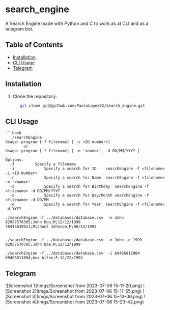 # search_engine
A Search Engine made with Python and C to work as at CLI and as a telegram bot.

## Table of Contents
- [Installation](#installation)
- [CLI Usage](#cliusage)
- [Telegram](#telegram)

## Installation

1. Clone the repository:
	```bash
	   git clone git@github.com:PauloLopez92/search_engine.git

## CLI Usage
	```bash
	  ./searchEngine 
	Usage: program [-f filename] [ -c <ID number>]
			or
	Usage: program [-f filename] [ -n '<name>', -d DD/MM/YYYY ]
	
	Options:
	  -f		 Specify a filename
	  -i             Specify a search for ID	searchEngine -f <filename> -i <ID Number>
	  -n             Specify a search for Name	searchEngine -f <filename> -n '<name>'
	  -d             Specify a search for Birthday	searchEngine -f <filename> -d DD/MM/YYYY
	  -d             Specify a search for Day/Month	searchEngine -f <filename> -d DD/MM
	  -d             Specify a search for Year	searchEngine -f <filename> -d YYYY
	
	./searchEngine -f ../databases/database.csv  -n John 
	82957570305;John Doe;M;12/12/1999
	76414639621;Michael Johnson;M;06/15/1992
	
	
	./searchEngine -f ../databases/database.csv  -n John -d 1999
	82957570305;John Doe;M;12/12/1999
	
	./searchEngine -f ../databases/database.csv  -i 69485811004
	69485811004;Ava Allen;F;12/22/1992

## Telegram
![Screenshot 1](imgs/Screenshot from 2023-07-06 15-11-20.png)
![Screenshot 2](imgs/Screenshot from 2023-07-06 15-11-55.png)
![Screenshot 3](imgs/Screenshot from 2023-07-06 15-13-06.png)
![Screenshot 4](imgs/Screenshot from 2023-07-06 15-23-42.png)

